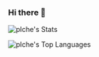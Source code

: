 ### Hi there 👋

![plche's Stats](https://github-readme-stats.vercel.app/api?username=plche&theme=vue-dark&show_icons=true&hide_border=true&count_private=true)

![plche's Top Languages](https://github-readme-stats.vercel.app/api/top-langs/?username=plche&theme=vue-dark&show_icons=true&hide_border=true&layout=compact)
